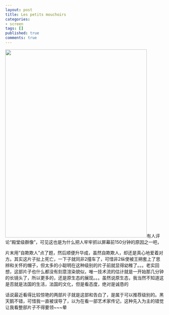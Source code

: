 ```yaml
---
layout: post
title: Les petits mouchoirs
categories:
- screen
tags: []
published: true
comments: true
---
```

<p><img class="alignnone" title="les petits mouchoirs" src="http://walkerwzy.info/img/movie/p693375939.jpg" alt="" width="450" height="600" />有人评论“殿堂级群像”，可见这也是为什么把人牢牢抓以屏幕前150分钟的原因之一吧，</p>

<p>片末用“自欺欺人”点了题，然后顺便升华成，虽然自欺欺人，却还是真心地爱着对方。其实这片子扯上死亡，一下子就同非2撞车了，可惜非2纵使被王朔套上了思辨和关怀的帽子，但太多的小聪明在这种级别的片子前就显得幼稚了。。。老实回想，这部片子也什么都没有刻意渲染貌似，唯一技术流的估计就是一开始那几分钟的长镜头了，所以更多的，还是原生态的展现。。。虽然说原生态，我当然不知道这是否就是法国的生活，法国的文化，但是看态度，绝对是诚恳的</p>

<p>话说最近看得比较惊艳的两部片子就是这部和告白了，是属于可以推荐级别的。黑天鹅不错，可惜我一直被误导了，以为在看一部艺术家传记，这种先入为主的错觉让我看整部片子不得要领~~~晕</p>
